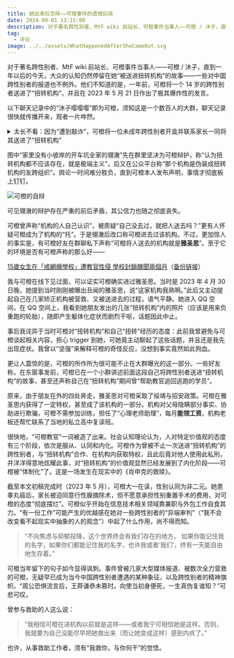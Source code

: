 ```yaml
---
title: 她出来后怎样——可橙事件的遗憾后续
date: 2024-09-01 13:15:00
description: 对于著名跨性别者、MtF wiki 前站长、可橙事件当事人——可橙 / 沐子，直到一年以后的今天，大众的认知仍然停留在她“被送进扭转机构”的故事——一些对中国跨性别者的报道也不例外。他们不知道的是，一年前，可橙将一个 14 岁的跨性别者送进了“扭转机构”，并且在 2023 年 5 月 21 日作出了极其爆炸性的发言。
tag:
  - 评论
image: ../../assets/WhatHappenedAfterSheCameOut.svg
---
```


对于著名跨性别者、MtF wiki 前站长、可橙事件当事人——可橙 / 沐子，直到一年以后的今天，大众的认知仍然停留在她“被送进扭转机构”的故事——一些对中国跨性别者的报道也不例外。他们不知道的是，一年前，可橙将一个 14 岁的跨性别者送进了“扭转机构”，并且在 2023 年 5 月 21 日作出了极其爆炸性的发言。

以下聊天记录中的“沐子嘤嘤嘤”即为可橙，须知这是一个数百人的大群，聊天记录很快就传播开来，观者一片哗然。

<details>
<summary>太长不看：因为“遭到敲诈”，可橙将一位未成年跨性别者开盒并联系家长一同将其送进了“扭转机构”</summary>
<img src="https://pub-ccd174eeb4be4cfbbf530b689a78e4b1.r2.dev/alist/72e36ac6-6dba-4e2f-a58b-2f59fa0dbd89.jpg" alt="因为“遭到敲诈”，可橙将一位未成年跨性别者开盒并联系家长一同将其送进了“扭转机构”" />
</details>

图中“家里没有小彼岸的开车坑全家的翎澈”先在群里坚决为可橙辩护，称“认为扭转机构都不应该存在，就是极端主义”，后又在公众平台称“那个机构是伪装成扭转机构的友跨组织”。舆论一时间难分胜负，直到可橙本人发布声明，事情才彻底板上钉钉。

<img src="https://pub-ccd174eeb4be4cfbbf530b689a78e4b1.r2.dev/alist/3f036386-5189-450e-b4c2-41743a87a8a7.jpg" alt="可橙的自辩" />

可见翎澈的辩护存在严重的前后矛盾，其公信力也随之彻底丧失。

可橙曾声称“机构的人自己认识”，被质疑“自己没去过，就把人送去吗？”更有人怀疑可橙成为了机构的“托”。于是翎澈后改口称可橙进去过该机构。不过，更加惊人的事实是，有可橙好友在群聊私下声称“可橙将人送去的机构就是**雅圣思**”。至于它的环境是否有可橙声称的那么好——

[15歲女生在「戒網癮學校」遭教官性侵 學校封鎖醜聞兩個月](https://www.worldjournal.com/wj/story/121344/7457784)（[备份链接](https://web.archive.org/web/20240525153346/https://www.worldjournal.com/wj/story/121344/7457784)）

我与可橙在线下见过面，可以证实可橙确实进过雅圣思。当时是 2023 年 4 月 30 日晚，她提到当时刚刚被曝出丑闻的雅圣思，说“这家机构我熟啊。”此后又主动提起自己在几家矫正机构被营救、又被送进去的过程，语气平静。她进入 QQ 空间，在 QQ 空间上，我看到她朋友发出的几张“扭转机构”内的照片（应该是用来负重跑的轮胎），随即产生躯体化症状而剧烈干呕，话题因此中止。

事后我诧异于当时可橙对“扭转机构”和自己“扭转”经历的态度：此前我曾避免与可橙谈起相关内容，担心 trigger 到她，可她竟主动聊起了这些话题，并且还是我先出现症状。我曾以“坚强”来解释可橙的奇怪反应，没想到事实竟然如此狗血。

更让人震惊的是，可橙的所作所为很可能不止在大群曝光的这一部分。一些好友称，在东窗事发前，可橙已在一个小群讲述前面这段自己将跨性别者送进“扭转机构”的故事，甚至还声称自己在“扭转机构”期间曾“帮助教官追回逃跑的学员”。

原来，由于朋友在外的四处奔走，雅圣思对可橙采取了绥靖与招安政策。可橙在雅圣思内获得了一定特权，甚至成了该机构的一部分。机构对父母隐瞒部分事实、协助进行欺骗，可橙不需参加训练，担任了“心理老师助理”，每月**能领工资**，机构老板还帮忙联系了当地的私立高中复读班。

很快地，“可橙教官”一词被造了出来。社会认知理论认为，人对特定价值观的态度有三个阶段，依次是服从、认同和内化。可橙作为曾被不止一次送进“扭转机构”的跨性别者，与“扭转机构”合作、在机构内获取特权，且此后竟对他人使用此私刑，并洋洋得意地炫耀此事，对“扭转机构”的价值观显然已经发展到了内化阶段——可橙被“体制化”了。这是一场发生在现实中的《肖申克的救赎》。

截至本文初稿完成时（2023 年 5 月），可橙大一在读，性别认同为非二元。她患睾丸癌后，家长被迫同意行性腺摘除术，但不愿意承担性别重置手术的费用，对可橙的态度“彻底摆烂”。可橙似乎开始在信息技术相关领域靠兼职与外包工作自食其力。“有一份工作”可能产生的优越感在她对一些跨性别者的“异端审判”（“我不会改变看不起现实中抽象的人的观念”）中起了什么作用，尚不得而知。

> “不向焦虑与抑郁投降，这个世界终会有我们存在的地方。
> 如果你能记住我的名字，如果你们都能记住我的名字，也许我或者‘我们’，终有一天能自由地生存着。”

可橙当年留下的句子如今显得讽刺。事件曾被几家大型媒体报道、被数次全力营救的可橙，无疑早已成为当今中国跨性别者遭遇的某种象征，以及跨性别者的精神旗帜。“周公恐惧流言后，王莽谦恭未篡时。向使当初身便死，一生真伪复谁知？”可悲可叹。

曾参与救助的人这么说：

> “我相信可橙在进机构以前就是这样——或者我宁可相信她是这样。否则，我就要为自己没能尽早把她救出来（而让她变成这样）感到内疚了。”

也许，从事救助工作者，须有“我救你，与你何干”的觉悟。

